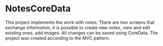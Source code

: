# NotesCoreData
This project implements the work with notes. There are two screens that exchange information, it is possible to create new notes, view and edit existing ones, add images. All changes can be saved using CoreData. The project was created according to the MVC pattern.
